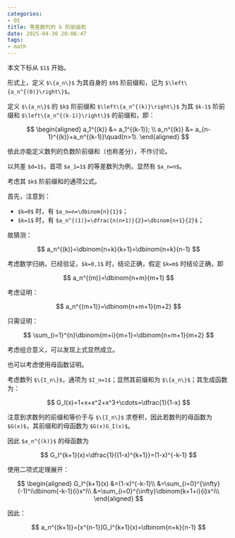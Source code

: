 ```yaml
---
categories:
- OI
title: 等差数列的 k 阶前缀和
date: 2025-04-30 20:06:47
tags:
- math
---
```


本文下标从 `$1$` 开始。

形式上，定义 `$\{a_n\}$` 为其自身的 `$0$` 阶前缀和，记为 `$\left\{a_n^{(0)}\right\}$`。

定义 `$\{a_n\}$` 的 `$k$` 阶前缀和 `$\left\{a_n^{(k)}\right\}$` 为其 `$k-1$` 阶前缀和 `$\left\{a_n^{(k-1)}\right\}$` 的前缀和，即：

$$
\begin{aligned}
a_1^{(k)} &= a_1^{(k-1)}; \\
a_n^{(k)} &= a_{n-1}^{(k)}+a_n^{(k-1)}\quad(n>1).
\end{aligned}
$$

依此亦能定义数列的负数阶前缀和（也称差分），不作讨论。

以共差 `$d=1$`，首项 `$a_1=1$` 的等差数列为例，显然有 `$a_n=n$`。

考虑其 `$k$` 阶前缀和的通项公式。

首先，注意到：

+ `$k=0$` 时，有 `$a_n=n=\dbinom{n}{1}$`；
+ `$k=1$` 时，有 `$a_n^{(1)}=\dfrac{n(n+1)}{2}=\dbinom{n+1}{2}$`；

故猜测：

$$
a_n^{(k)}=\dbinom{n+k}{k+1}=\dbinom{n+k}{n-1}
$$

考虑数学归纳，已经验证，`$k=0,1$` 时，结论正确，假定 `$k=m$` 时结论正确，即

$$
a_n^{(m)}=\dbinom{n+m}{m+1}
$$

考虑证明：

$$
a_n^{(m+1)}=\dbinom{n+m+1}{m+2}
$$

只需证明：

$$
\sum_{i=1}^{n}\dbinom{m+i}{m+1}=\dbinom{n+m+1}{m+2}
$$

考虑组合意义，可以发现上式显然成立。

也可以考虑使用母函数证明。

考虑数列 `$\{I_n\}$`，通项为 `$I_n=1$`；显然其前缀和为 `$\{a_n\}$`；其生成函数为：

$$
G_I(x)=1+x+x^2+x^3+\cdots=\dfrac{1}{1-x}
$$

注意到求数列的前缀和等价于与 `$\{I_n\}$` 求卷积，因此若数列的母函数为 `$G(x)$`，其前缀和的母函数为 `$G(x)G_I(x)$`。

因此 `$a_n^{(k)}$` 的母函数为

$$
G_I^{k+1}(x)=\dfrac{1}{(1-x)^{k+1}}=(1-x)^{-k-1}
$$

使用二项式定理展开：

$$
\begin{aligned}
G_I^{k+1}(x)
&=(1-x)^{-k-1}\\
&=\sum_{i=0}^{\infty}(-1)^i\dbinom{-k-1}{i}x^i\\
&=\sum_{i=0}^{\infty}\dbinom{k+1+i}{i}x^i\\
\end{aligned}
$$

因此：

$$
a_n^{(k+1)}=[x^{n-1}]G_I^{k+1}(x)=\dbinom{n+k}{n-1}
$$
